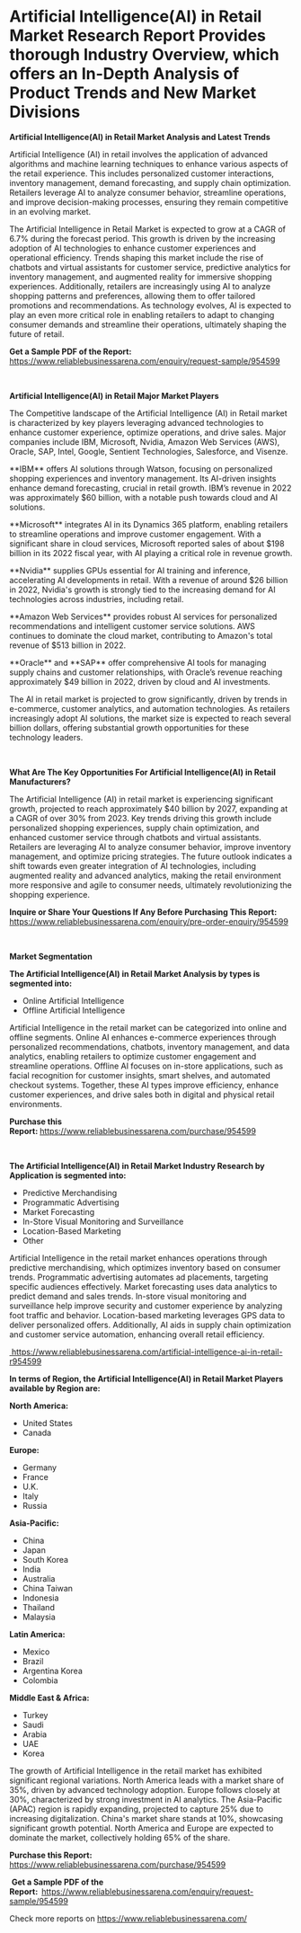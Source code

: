 <p><h1>Artificial Intelligence(AI) in Retail Market Research Report Provides thorough Industry Overview, which offers an In-Depth Analysis of Product Trends and New Market Divisions</h1></p><p><strong>Artificial Intelligence(AI) in Retail Market Analysis and Latest Trends</strong></p>
<p><p>Artificial Intelligence (AI) in retail involves the application of advanced algorithms and machine learning techniques to enhance various aspects of the retail experience. This includes personalized customer interactions, inventory management, demand forecasting, and supply chain optimization. Retailers leverage AI to analyze consumer behavior, streamline operations, and improve decision-making processes, ensuring they remain competitive in an evolving market.</p><p>The Artificial Intelligence in Retail Market is expected to grow at a CAGR of 6.7% during the forecast period. This growth is driven by the increasing adoption of AI technologies to enhance customer experiences and operational efficiency. Trends shaping this market include the rise of chatbots and virtual assistants for customer service, predictive analytics for inventory management, and augmented reality for immersive shopping experiences. Additionally, retailers are increasingly using AI to analyze shopping patterns and preferences, allowing them to offer tailored promotions and recommendations. As technology evolves, AI is expected to play an even more critical role in enabling retailers to adapt to changing consumer demands and streamline their operations, ultimately shaping the future of retail.</p></p>
<p><strong>Get a Sample PDF of the Report:&nbsp;</strong> <a href="https://www.reliablebusinessarena.com/enquiry/request-sample/954599?utm_campaign=2185&utm_medium=2&utm_source=Github&utm_content=ia&utm_term=11032025&utm_id=artificial-intelligenceai-in-retail">https://www.reliablebusinessarena.com/enquiry/request-sample/954599</a></p>
<p>&nbsp;</p>
<p><strong>Artificial Intelligence(AI) in Retail Major Market Players</strong></p>
<p><p>The Competitive landscape of the Artificial Intelligence (AI) in Retail market is characterized by key players leveraging advanced technologies to enhance customer experience, optimize operations, and drive sales. Major companies include IBM, Microsoft, Nvidia, Amazon Web Services (AWS), Oracle, SAP, Intel, Google, Sentient Technologies, Salesforce, and Visenze.</p><p>**IBM** offers AI solutions through Watson, focusing on personalized shopping experiences and inventory management. Its AI-driven insights enhance demand forecasting, crucial in retail growth. IBM’s revenue in 2022 was approximately $60 billion, with a notable push towards cloud and AI solutions.</p><p>**Microsoft** integrates AI in its Dynamics 365 platform, enabling retailers to streamline operations and improve customer engagement. With a significant share in cloud services, Microsoft reported sales of about $198 billion in its 2022 fiscal year, with AI playing a critical role in revenue growth.</p><p>**Nvidia** supplies GPUs essential for AI training and inference, accelerating AI developments in retail. With a revenue of around $26 billion in 2022, Nvidia's growth is strongly tied to the increasing demand for AI technologies across industries, including retail.</p><p>**Amazon Web Services** provides robust AI services for personalized recommendations and intelligent customer service solutions. AWS continues to dominate the cloud market, contributing to Amazon's total revenue of $513 billion in 2022.</p><p>**Oracle** and **SAP** offer comprehensive AI tools for managing supply chains and customer relationships, with Oracle’s revenue reaching approximately $49 billion in 2022, driven by cloud and AI investments.</p><p>The AI in retail market is projected to grow significantly, driven by trends in e-commerce, customer analytics, and automation technologies. As retailers increasingly adopt AI solutions, the market size is expected to reach several billion dollars, offering substantial growth opportunities for these technology leaders.</p></p>
<p>&nbsp;</p>
<p><strong>What Are The Key Opportunities For Artificial Intelligence(AI) in Retail Manufacturers?</strong></p>
<p><p>The Artificial Intelligence (AI) in retail market is experiencing significant growth, projected to reach approximately $40 billion by 2027, expanding at a CAGR of over 30% from 2023. Key trends driving this growth include personalized shopping experiences, supply chain optimization, and enhanced customer service through chatbots and virtual assistants. Retailers are leveraging AI to analyze consumer behavior, improve inventory management, and optimize pricing strategies. The future outlook indicates a shift towards even greater integration of AI technologies, including augmented reality and advanced analytics, making the retail environment more responsive and agile to consumer needs, ultimately revolutionizing the shopping experience.</p></p>
<p><strong>Inquire or Share Your Questions If Any Before Purchasing This Report:</strong> <a href="https://www.reliablebusinessarena.com/enquiry/pre-order-enquiry/954599?utm_campaign=2185&utm_medium=2&utm_source=Github&utm_content=ia&utm_term=11032025&utm_id=artificial-intelligenceai-in-retail">https://www.reliablebusinessarena.com/enquiry/pre-order-enquiry/954599</a></p>
<p>&nbsp;</p>
<p><strong>Market Segmentation</strong></p>
<p><strong>The Artificial Intelligence(AI) in Retail Market Analysis by types is segmented into:</strong></p>
<p><ul><li>Online Artificial Intelligence</li><li>Offline Artificial Intelligence</li></ul></p>
<p><p>Artificial Intelligence in the retail market can be categorized into online and offline segments. Online AI enhances e-commerce experiences through personalized recommendations, chatbots, inventory management, and data analytics, enabling retailers to optimize customer engagement and streamline operations. Offline AI focuses on in-store applications, such as facial recognition for customer insights, smart shelves, and automated checkout systems. Together, these AI types improve efficiency, enhance customer experiences, and drive sales both in digital and physical retail environments.</p></p>
<p><strong>Purchase this Report:&nbsp;</strong><a href="https://www.reliablebusinessarena.com/purchase/954599?utm_campaign=2185&utm_medium=2&utm_source=Github&utm_content=ia&utm_term=11032025&utm_id=artificial-intelligenceai-in-retail">https://www.reliablebusinessarena.com/purchase/954599</a></p>
<p>&nbsp;</p>
<p><strong>The Artificial Intelligence(AI) in Retail Market Industry Research by Application is segmented into:</strong></p>
<p><ul><li>Predictive Merchandising</li><li>Programmatic Advertising</li><li>Market Forecasting</li><li>In-Store Visual Monitoring and Surveillance</li><li>Location-Based Marketing</li><li>Other</li></ul></p>
<p><p>Artificial Intelligence in the retail market enhances operations through predictive merchandising, which optimizes inventory based on consumer trends. Programmatic advertising automates ad placements, targeting specific audiences effectively. Market forecasting uses data analytics to predict demand and sales trends. In-store visual monitoring and surveillance help improve security and customer experience by analyzing foot traffic and behavior. Location-based marketing leverages GPS data to deliver personalized offers. Additionally, AI aids in supply chain optimization and customer service automation, enhancing overall retail efficiency.</p></p>
<p><a href="https://www.reliablebusinessarena.com/artificial-intelligence-ai-in-retail-r954599?utm_campaign=2185&utm_medium=2&utm_source=Github&utm_content=ia&utm_term=11032025&utm_id=artificial-intelligenceai-in-retail">&nbsp;https://www.reliablebusinessarena.com/artificial-intelligence-ai-in-retail-r954599</a></p>
<p><strong>In terms of Region, the Artificial Intelligence(AI) in Retail Market Players available by Region are:</strong></p>
<p>
    <p> <strong> North America: </strong>
        <ul>
            <li>United States</li>
            <li>Canada</li>
        </ul>
        </p> 
    <p> <strong> Europe: </strong>
        <ul>
            <li>Germany</li>
            <li>France</li>
            <li>U.K.</li>
            <li>Italy</li>
            <li>Russia</li>
        </ul>
        </p> 
    <p> <strong> Asia-Pacific: </strong>
        <ul>
            <li>China</li>
            <li>Japan</li>
            <li>South Korea</li>
            <li>India</li>
            <li>Australia</li>
            <li>China Taiwan</li>
            <li>Indonesia</li>
            <li>Thailand</li>
            <li>Malaysia</li>
        </ul>
        </p> 
    <p> <strong> Latin America: </strong>
        <ul>
            <li>Mexico</li>
            <li>Brazil</li>
            <li>Argentina Korea</li>
            <li>Colombia</li>
        </ul>
        </p> 
    <p> <strong> Middle East & Africa: </strong>
        <ul>
            <li>Turkey</li>
            <li>Saudi</li>
            <li>Arabia</li>
            <li>UAE</li>
            <li>Korea</li>
        </ul>
    </p>
    </p>
<p><p>The growth of Artificial Intelligence in the retail market has exhibited significant regional variations. North America leads with a market share of 35%, driven by advanced technology adoption. Europe follows closely at 30%, characterized by strong investment in AI analytics. The Asia-Pacific (APAC) region is rapidly expanding, projected to capture 25% due to increasing digitalization. China's market share stands at 10%, showcasing significant growth potential. North America and Europe are expected to dominate the market, collectively holding 65% of the share.</p></p>
<p><strong>Purchase this Report: </strong><a href="https://www.reliablebusinessarena.com/purchase/954599?utm_campaign=2185&utm_medium=2&utm_source=Github&utm_content=ia&utm_term=11032025&utm_id=artificial-intelligenceai-in-retail">https://www.reliablebusinessarena.com/purchase/954599</a></p>
<p>&nbsp;<strong>Get a Sample PDF of the Report:&nbsp;&nbsp;</strong><a href="https://www.reliablebusinessarena.com/enquiry/request-sample/954599?utm_campaign=2185&utm_medium=2&utm_source=Github&utm_content=ia&utm_term=11032025&utm_id=artificial-intelligenceai-in-retail">https://www.reliablebusinessarena.com/enquiry/request-sample/954599</a></p>
<p><strong></strong></p>
<p>Check more reports on <a href="https://www.reliablebusinessarena.com/?utm_campaign=2185&utm_medium=2&utm_source=Github&utm_content=ia&utm_term=11032025&utm_id=artificial-intelligenceai-in-retail">https://www.reliablebusinessarena.com/</a></p>